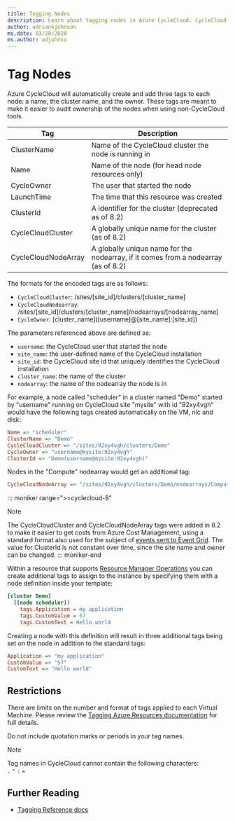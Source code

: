 ```yaml
---
title: Tagging Nodes
description: Learn about tagging nodes in Azure CycleCloud. CycleCloud automatically adds Azure tags to resources created from nodes.
author: adriankjohnson
ms.date: 03/20/2020
ms.author: adjohnso
---
```


# Tag Nodes

Azure CycleCloud will automatically create and add three tags to each node: a name, the cluster name, and the owner. These tags are meant to make it easier to audit ownership of the nodes when using non-CycleCloud tools.

| Tag                  | Description                                                                            |
| -------------------- | -------------------------------------------------------------------------------------- |
| ClusterName          | Name of the CycleCloud cluster the node is running in                                  |
| Name                 | Name of the node (for head node resources only)                                        |
| CycleOwner           | The user that started the node                                                         |
| LaunchTime           | The time that this resource was created                                                |
| ClusterId            | A identifier for the cluster (deprecated as of 8.2)                                    |
| CycleCloudCluster    | A globally unique name for the cluster (as of 8.2)                                     |
| CycleCloudNodeArray  | A globally unique name for the nodearray, if it comes from a nodearray (as of 8.2)     |

The formats for the encoded tags are as follows:
- `CycleCloudCluster`: /sites/[site_id]/clusters/[cluster_name]
- `CycleCloudNodearray`: /sites/[site_id]/clusters/[cluster_name]/nodearrays/[nodearray_name]
- `CycleOwner`: [cluster_name]\([username]@[site_name]:[site_id]\)

The parameters referenced above are defined as:
- `username`: the CycleCloud user that started the node
- `site_name`: the user-defined name of the CycleCloud installation
- `site_id`: the CycleCloud site id that uniquely identifies the CycleCloud installation
- `cluster_name`: the name of the cluster
- `nodearray`: the name of the nodearray the node is in

For example, a node called "scheduler" in a cluster named "Demo" started by "username" running on CycleCloud site "mysite" with id "92xy4vgh" would have the following tags created automatically on the VM, nic and disk:

``` ini
Name => "scheduler"
ClusterName => "Demo"
CycleCloudCluster => "/sites/92xy4vgh/clusters/Demo"
CycleOwner => "username@mysite:92xy4vgh"
ClusterId => "Demo(username@mysite:92xy4vgh)"
```

Nodes in the "Compute" nodearray would get an additional tag:
``` ini
CycleCloudNodeArray => "/sites/92xy4vgh/clusters/Demo/nodearrays/Compute"
```

::: moniker range=">=cyclecloud-8"
> [!NOTE]
> The CycleCloudCluster and CycleCloudNodeArray tags were added in 8.2 to make it easier to get costs from Azure Cost Management, using a standard format also used for 
> the subject of [events sent to Event Grid](~/events.md#subject). The value for ClusterId is not constant over time, since the site name and owner can be changed.
::: moniker-end


Within a resource that supports [Resource Manager Operations](https://docs.microsoft.com/azure/azure-resource-manager/resource-group-using-tags) you can create additional tags to assign to the instance by specifying them with a node definition inside your template:

``` ini
[cluster Demo]
  [[node scheduler]]
    tags.Application = my application
    tags.CustomValue = 57
    tags.CustomText = Hello world
```

Creating a node with this definition will result in three additional tags being set on the node in addition to the standard tags:

``` ini
Application => "my application"
CustomValue => "57"
CustomText => "Hello world"
```

## Restrictions

There are limits on the number and format of tags applied to each Virtual Machine. Please review the [Tagging Azure Resources documentation](https://docs.microsoft.com/azure/azure-resource-manager/resource-group-using-tags) for full details.

Do not include quotation marks or periods in your tag names.

> [!NOTE]
> Tag names in CycleCloud cannot contain the following characters:<br>
>  `.` `"` `:` `=`

## Further Reading

* [Tagging Reference docs](~/cluster-references/node-nodearray-reference.md#tags)
